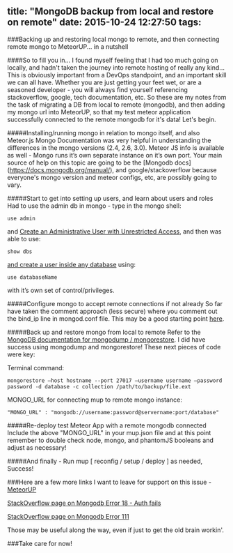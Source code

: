 title: "MongoDB backup from local and restore on remote"
date: 2015-10-24 12:27:50
tags:
---

###Backing up and restoring local mongo to remote, and then connecting remote mongo to MeteorUP... in a nutshell

####So to fill you in...
I found myself feeling that I had too much going on locally, and hadn't taken the journey into remote hosting of really any kind... This is obviously important from a DevOps standpoint, and an important skill we can all have. Whether you are just getting your feet wet, or are a seasoned developer - you will always find yourself referencing stackoverflow, google, tech documentation, etc. So these are my notes from the task of migrating a DB from local to remote (mongodb), and then adding my mongo url into MeteorUP, so that my test meteor application successfully connected to the remote mongodb for it's data! Let's begin.

#####Installing/running mongo in relation to mongo itself, and also Meteor.js
Mongo Documentation was very helpful in understanding the differences in the mongo versions (2.4, 2.6, 3.0). Meteor JS info is available as well - Mongo runs it’s own separate instance on it’s own port. Your main source of help on this topic are going to be the [Mongodb docs] (https://docs.mongodb.org/manual/), and google/stackoverflow because everyone's mongo version and meteor configs, etc, are possibly going to vary. 

#####Start to get into setting up users, and learn about users and roles
Had to use the admin db in mongo - type in the mongo shell: 

    use admin 

and [Create an Administrative User with Unrestricted Access](https://docs.mongodb.org/manual/tutorial/add-admin-user/), and then was able to use:

    show dbs
     
[and create a user inside any database](https://docs.mongodb.org/manual/tutorial/manage-users-and-roles/) using: 

    use databaseName 
    
with it’s own set of control/privileges.

#####Configure mongo to accept remote connections if not already
So far have taken the comment approach (less secure) where you comment out the bind_ip line in mongod.conf file. This may be a good starting point [here](http://www.mkyong.com/mongodb/mongodb-allow-remote-access/).

#####Back up and restore mongo from local to remote
Refer to the [MongoDB documentation for mongodump / mongorestore](https://docs.mongodb.org/manual/tutorial/backup-and-restore-tools/). I did have success using mongodump and mongorestore! These next pieces of code were key:

Terminal command: 

	mongorestore —host hostname --port 27017 —username username —password password -d database -c collection /path/to/backup/file.ext
MONGO_URL for connecting mup to remote mongo instance:

	"MONGO_URL" : "mongodb://username:password@servername:port/database"
	
#####Re-deploy test Meteor App with a remote mongodb connected
Include the above "MONGO_URL" in your mup.json file and at this point remember to double check node, mongo, and phantomJS booleans and adjust as necessary!

#####And finally -
Run 
	mup [ reconfig / setup / deploy ] 
as needed, Success!

###Here are a few more links I want to leave for support on this issue - 
[MeteorUP](https://github.com/arunoda/meteor-up)

[StackOverflow page on Mongodb Error 18 - Auth fails](http://stackoverflow.com/questions/18216712/cannot-authenticate-into-mongo-auth-fails)

[StackOverflow page on Mongodb Error 111](http://stackoverflow.com/questions/24899849/connection-refused-to-mongodb-errno-111)

Those may be useful along the way, even if just to get the old brain workin'. 

###Take care for now!
